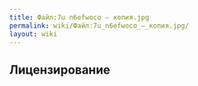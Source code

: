 ```yaml
---
title: Файл:7u n6efwoco — копия.jpg
permalink: wiki/Файл:7u_n6efwoco_—_копия.jpg/
layout: wiki
---
```


## Лицензирование
